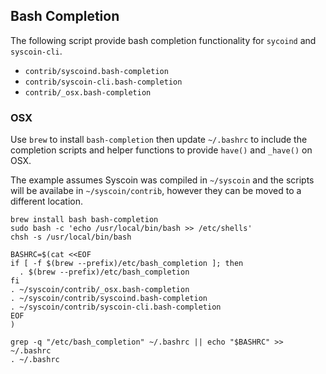 Bash Completion
---------------------

The following script provide bash completion functionality for `sycoind` and `syscoin-cli`.

* `contrib/syscoind.bash-completion`
* `contrib/syscoin-cli.bash-completion`
* `contrib/_osx.bash-completion`

### OSX ###
Use `brew` to install `bash-completion` then update `~/.bashrc` to include the completion scripts and helper functions to provide `have()` and `_have()` on OSX.

The example assumes Syscoin was compiled in `~/syscoin` and the scripts will be availabe in `~/syscoin/contrib`, however they can be moved to a different location.

```
brew install bash bash-completion
sudo bash -c 'echo /usr/local/bin/bash >> /etc/shells'
chsh -s /usr/local/bin/bash

BASHRC=$(cat <<EOF
if [ -f $(brew --prefix)/etc/bash_completion ]; then
  . $(brew --prefix)/etc/bash_completion
fi
. ~/syscoin/contrib/_osx.bash-completion
. ~/syscoin/contrib/syscoind.bash-completion
. ~/syscoin/contrib/syscoin-cli.bash-completion
EOF
)

grep -q "/etc/bash_completion" ~/.bashrc || echo "$BASHRC" >> ~/.bashrc
. ~/.bashrc

```